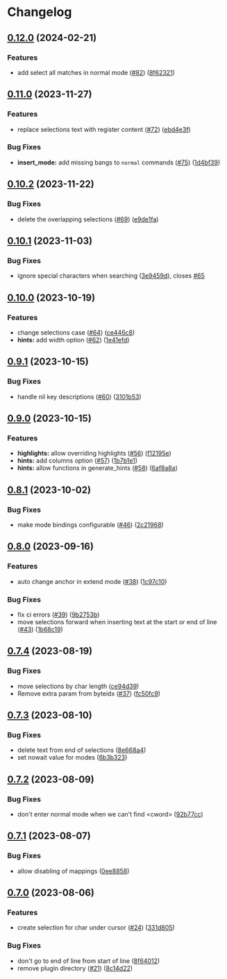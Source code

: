 # Changelog

## [0.12.0](https://github.com/smoka7/multicursors.nvim/compare/v0.11.0...v0.12.0) (2024-02-21)


### Features

* add select all matches in normal mode ([#82](https://github.com/smoka7/multicursors.nvim/issues/82)) ([8f62321](https://github.com/smoka7/multicursors.nvim/commit/8f62321064acc8409ff4b1c3a4d36f0f12dcb0af))

## [0.11.0](https://github.com/smoka7/multicursors.nvim/compare/v0.10.2...v0.11.0) (2023-11-27)


### Features

* replace selections text with register content ([#72](https://github.com/smoka7/multicursors.nvim/issues/72)) ([ebd4e3f](https://github.com/smoka7/multicursors.nvim/commit/ebd4e3f647bf233ee95fa8c5186108aaada2c8e1))


### Bug Fixes

* **insert_mode:** add missing bangs to `normal` commands ([#75](https://github.com/smoka7/multicursors.nvim/issues/75)) ([1d4bf39](https://github.com/smoka7/multicursors.nvim/commit/1d4bf39ac6b7a2c2076eb11def095212ab04a039))

## [0.10.2](https://github.com/smoka7/multicursors.nvim/compare/v0.10.1...v0.10.2) (2023-11-22)


### Bug Fixes

* delete the overlapping selections ([#69](https://github.com/smoka7/multicursors.nvim/issues/69)) ([e9de1fa](https://github.com/smoka7/multicursors.nvim/commit/e9de1fa025284fccc54b8920016ad6ffd8d266b1))

## [0.10.1](https://github.com/smoka7/multicursors.nvim/compare/v0.10.0...v0.10.1) (2023-11-03)


### Bug Fixes

* ignore special characters when searching ([3e9459d](https://github.com/smoka7/multicursors.nvim/commit/3e9459d8e742653bdaf5f5793ce3310b3e66ef93)), closes [#65](https://github.com/smoka7/multicursors.nvim/issues/65)

## [0.10.0](https://github.com/smoka7/multicursors.nvim/compare/v0.9.1...v0.10.0) (2023-10-19)


### Features

* change selections case ([#64](https://github.com/smoka7/multicursors.nvim/issues/64)) ([ce446c8](https://github.com/smoka7/multicursors.nvim/commit/ce446c829a0eb88a8d8dd432c7820a10d9b9a38d))
* **hints:** add width option ([#62](https://github.com/smoka7/multicursors.nvim/issues/62)) ([1e41efd](https://github.com/smoka7/multicursors.nvim/commit/1e41efd5c70b31e1642754457eab7c6f019c4b1c))

## [0.9.1](https://github.com/smoka7/multicursors.nvim/compare/v0.9.0...v0.9.1) (2023-10-15)


### Bug Fixes

* handle nil key descriptions ([#60](https://github.com/smoka7/multicursors.nvim/issues/60)) ([3101b53](https://github.com/smoka7/multicursors.nvim/commit/3101b536deaf536b16e2a974b720517fd3a82f78))

## [0.9.0](https://github.com/smoka7/multicursors.nvim/compare/v0.8.1...v0.9.0) (2023-10-15)


### Features

* **highlights:** allow overriding highlights ([#56](https://github.com/smoka7/multicursors.nvim/issues/56)) ([f12195e](https://github.com/smoka7/multicursors.nvim/commit/f12195e2cc7bf12c76b2ab09ca81a82481ede78d))
* **hints:** add columns option ([#57](https://github.com/smoka7/multicursors.nvim/issues/57)) ([1b7b1e1](https://github.com/smoka7/multicursors.nvim/commit/1b7b1e1fdb231486089d86f6cd431560370a5ce7))
* **hints:** allow functions in generate_hints ([#58](https://github.com/smoka7/multicursors.nvim/issues/58)) ([6af8a8a](https://github.com/smoka7/multicursors.nvim/commit/6af8a8a785cb66b545118641b9c0bbee5b821859))

## [0.8.1](https://github.com/smoka7/multicursors.nvim/compare/v0.8.0...v0.8.1) (2023-10-02)


### Bug Fixes

* make mode bindings configurable ([#46](https://github.com/smoka7/multicursors.nvim/issues/46)) ([2c21968](https://github.com/smoka7/multicursors.nvim/commit/2c21968436d59f7b18628e380b508832feca92cd))

## [0.8.0](https://github.com/smoka7/multicursors.nvim/compare/v0.7.4...v0.8.0) (2023-09-16)


### Features

* auto change anchor in extend mode ([#38](https://github.com/smoka7/multicursors.nvim/issues/38)) ([1c97c10](https://github.com/smoka7/multicursors.nvim/commit/1c97c10778804b9a57465663bc7082b751b5db4f))


### Bug Fixes

* fix ci errors ([#39](https://github.com/smoka7/multicursors.nvim/issues/39)) ([9b2753b](https://github.com/smoka7/multicursors.nvim/commit/9b2753b8501e137b0821d182a11f1131d92a1c86))
* move selections forward when inserting text at the start or end of line ([#43](https://github.com/smoka7/multicursors.nvim/issues/43)) ([1b68c19](https://github.com/smoka7/multicursors.nvim/commit/1b68c19a583e6883c483abcdae0b509219172005))

## [0.7.4](https://github.com/smoka7/multicursors.nvim/compare/v0.7.3...v0.7.4) (2023-08-19)


### Bug Fixes

* move selections by char length ([ce94d39](https://github.com/smoka7/multicursors.nvim/commit/ce94d39cecb62a15b4bfb1b31b401781073d5ae5))
* Remove extra param from byteidx ([#37](https://github.com/smoka7/multicursors.nvim/issues/37)) ([fc50fc9](https://github.com/smoka7/multicursors.nvim/commit/fc50fc930a636fe46c6f859a7aa60ae901108146))

## [0.7.3](https://github.com/smoka7/multicursors.nvim/compare/v0.7.2...v0.7.3) (2023-08-10)


### Bug Fixes

* delete text from end of selections ([8e668a4](https://github.com/smoka7/multicursors.nvim/commit/8e668a45822e757be216755830afdce131ae56fc))
* set nowait value for modes ([6b3b323](https://github.com/smoka7/multicursors.nvim/commit/6b3b32395536b20747480b4d30b8d32ba2db7690))

## [0.7.2](https://github.com/smoka7/multicursors.nvim/compare/v0.7.1...v0.7.2) (2023-08-09)


### Bug Fixes

* don't enter normal mode when we can't find &lt;cword&gt; ([92b77cc](https://github.com/smoka7/multicursors.nvim/commit/92b77cc85ba8b12499d1a2d4834910f30d850c83))

## [0.7.1](https://github.com/smoka7/multicursors.nvim/compare/v0.7.0...v0.7.1) (2023-08-07)


### Bug Fixes

* allow disabling of mappings ([0ee8858](https://github.com/smoka7/multicursors.nvim/commit/0ee88581b1c6668d70247c74a578b826cf4c2f87))

## [0.7.0](https://github.com/smoka7/multicursors.nvim/compare/v0.6.3...v0.7.0) (2023-08-06)


### Features

* create selection for char under cursor ([#24](https://github.com/smoka7/multicursors.nvim/issues/24)) ([331d805](https://github.com/smoka7/multicursors.nvim/commit/331d805312aad79a788d0a6948ef453c09fbb320))


### Bug Fixes

* don't go to end of line from start of line ([8f64012](https://github.com/smoka7/multicursors.nvim/commit/8f64012ae4e2dd41a17d4351d63938defd47d130))
* remove plugin directory ([#21](https://github.com/smoka7/multicursors.nvim/issues/21)) ([8c14d22](https://github.com/smoka7/multicursors.nvim/commit/8c14d223a1b72a89c62060a0b9d4a4a78f19a119))
